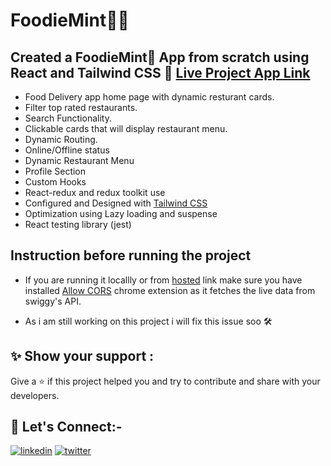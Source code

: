 # FoodieMint🍕🍕

## Created a FoodieMint🍕 App from scratch using React and Tailwind CSS 🚀 [Live Project App Link](https://foodiemint.netlify.app/)
- Food Delivery app home page with dynamic resturant cards.
- Filter top rated restaurants. 
- Search Functionality.
- Clickable cards that will display restaurant menu.
- Dynamic Routing.
- Online/Offline status
- Dynamic Restaurant Menu
- Profile Section
- Custom Hooks
- React-redux and redux toolkit use
- Configured and Designed with [Tailwind CSS](https://tailwindcss.com)
- Optimization using Lazy loading and suspense
- React testing library (jest)
  
## Instruction before running the project

- If you are running it locallly or from [hosted](https://foodiemint.netlify.app/) link make sure you have installed  [Allow CORS](https://chromewebstore.google.com/detail/allow-cors-access-control/lhobafahddgcelffkeicbaginigeejlf?hl=en) chrome extension as it fetches the live data from swiggy's API.

- As i am still working on this project i will fix this issue soo 🛠️

## ✨ Show your support :

Give a ⭐️ if this project helped you and try to contribute and share with your developers.

## 🔗 Let's Connect:-

[![linkedin](https://img.shields.io/badge/LinkedIn-0077B5?style=for-the-badge&logo=linkedin&logoColor=white)](https://www.linkedin.com/in/akshadsantoshjaiswal)
[![twitter](https://img.shields.io/badge/Twitter-1DA1F2?style=for-the-badge&logo=twitter&logoColor=white)](https://twitter.com/akshad_999)
